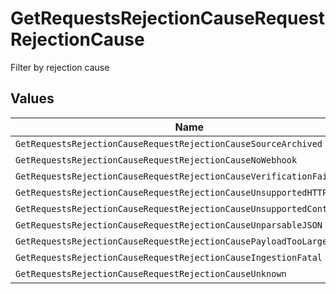 # GetRequestsRejectionCauseRequestRejectionCause

Filter by rejection cause


## Values

| Name                                                                   | Value                                                                  |
| ---------------------------------------------------------------------- | ---------------------------------------------------------------------- |
| `GetRequestsRejectionCauseRequestRejectionCauseSourceArchived`         | SOURCE_ARCHIVED                                                        |
| `GetRequestsRejectionCauseRequestRejectionCauseNoWebhook`              | NO_WEBHOOK                                                             |
| `GetRequestsRejectionCauseRequestRejectionCauseVerificationFailed`     | VERIFICATION_FAILED                                                    |
| `GetRequestsRejectionCauseRequestRejectionCauseUnsupportedHTTPMethod`  | UNSUPPORTED_HTTP_METHOD                                                |
| `GetRequestsRejectionCauseRequestRejectionCauseUnsupportedContentType` | UNSUPPORTED_CONTENT_TYPE                                               |
| `GetRequestsRejectionCauseRequestRejectionCauseUnparsableJSON`         | UNPARSABLE_JSON                                                        |
| `GetRequestsRejectionCauseRequestRejectionCausePayloadTooLarge`        | PAYLOAD_TOO_LARGE                                                      |
| `GetRequestsRejectionCauseRequestRejectionCauseIngestionFatal`         | INGESTION_FATAL                                                        |
| `GetRequestsRejectionCauseRequestRejectionCauseUnknown`                | UNKNOWN                                                                |